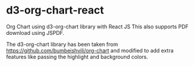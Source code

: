 # d3-org-chart-react
 Org Chart using d3-org-chart library with React JS
 This also supports PDF download using JSPDF.
 
The d3-org-chart library has been taken from https://github.com/bumbeishvili/org-chart and modified to add extra features like passing the highlight and background colors.
